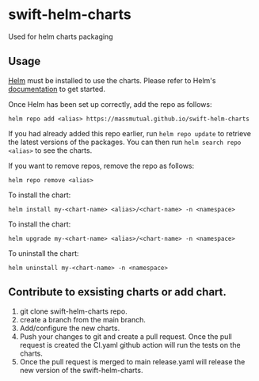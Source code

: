 # swift-helm-charts
Used for helm charts packaging 

## Usage

[Helm](https://helm.sh) must be installed to use the charts.  Please refer to
Helm's [documentation](https://helm.sh/docs) to get started.

Once Helm has been set up correctly, add the repo as follows:

    helm repo add <alias> https://massmutual.github.io/swift-helm-charts
  
If you had already added this repo earlier, run `helm repo update` to retrieve
the latest versions of the packages.  You can then run `helm search repo
<alias>` to see the charts.

If you want to remove repos, remove the repo as follows:

    helm repo remove <alias>

To install the <chart-name> chart:

    helm install my-<chart-name> <alias>/<chart-name> -n <namespace>

To install the <chart-name> chart:

    helm upgrade my-<chart-name> <alias>/<chart-name> -n <namespace>

  To uninstall the chart:

    helm uninstall my-<chart-name> -n <namespace>
    
  ## Contribute to exsisting charts or add chart.
    
   1. git clone swift-helm-charts repo.
   2. create a branch from the main branch.
   3. Add/configure the new charts.
   4. Push your changes to git and create a pull request. Once the pull request is created the CI.yaml github action will run the tests on the charts.
   5. Once the pull request is merged to main release.yaml will release the new version of the swift-helm-charts.
